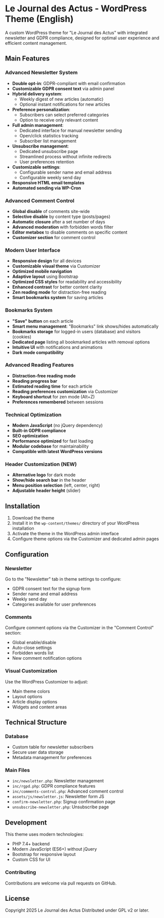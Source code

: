 # Le Journal des Actus - WordPress Theme (English)

A custom WordPress theme for "Le Journal des Actus" with integrated newsletter and GDPR compliance, designed for optimal user experience and efficient content management.

## Main Features

### Advanced Newsletter System
- **Double opt-in**: GDPR-compliant with email confirmation
- **Customizable GDPR consent text** via admin panel
- **Hybrid delivery system**:
  - Weekly digest of new articles (automatic)
  - Optional instant notifications for new articles
- **Preference personalization**:
  - Subscribers can select preferred categories
  - Option to receive only relevant content
- **Full admin management**:
  - Dedicated interface for manual newsletter sending
  - Open/click statistics tracking
  - Subscriber list management
- **Unsubscribe management**:
  - Dedicated unsubscribe page
  - Streamlined process without infinite redirects
  - User preferences retention
- **Customizable settings**:
  - Configurable sender name and email address
  - Configurable weekly send day
- **Responsive HTML email templates**
- **Automated sending via WP-Cron**

### Advanced Comment Control
- **Global disable** of comments site-wide
- **Selective disable** by content type (posts/pages)
- **Automatic closure** after a set number of days
- **Advanced moderation** with forbidden words filter
- **Editor metabox** to disable comments on specific content
- **Customizer section** for comment control

### Modern User Interface
- **Responsive design** for all devices
- **Customizable visual theme** via Customizer
- **Optimized mobile navigation**
- **Adaptive layout** using Bootstrap
- **Optimized CSS styles** for readability and accessibility
- **Enhanced contrast** for better content clarity
- **Zen reading mode** for distraction-free reading
- **Smart bookmarks system** for saving articles

### Bookmarks System
- **"Save" button** on each article
- **Smart menu management**: "Bookmarks" link shows/hides automatically
- **Bookmarks storage** for logged-in users (database) and visitors (cookies)
- **Dedicated page** listing all bookmarked articles with removal options
- **Intuitive UI** with notifications and animations
- **Dark mode compatibility**

### Advanced Reading Features
- **Distraction-free reading mode**
- **Reading progress bar**
- **Estimated reading time** for each article
- **Reading preferences customization** via Customizer
- **Keyboard shortcut** for zen mode (Alt+Z)
- **Preferences remembered** between sessions

### Technical Optimization
- **Modern JavaScript** (no jQuery dependency)
- **Built-in GDPR compliance**
- **SEO optimization**
- **Performance optimized** for fast loading
- **Modular codebase** for maintainability
- **Compatible with latest WordPress versions**

### Header Customization (NEW)
- **Alternative logo** for dark mode
- **Show/hide search bar** in the header
- **Menu position selection** (left, center, right)
- **Adjustable header height** (slider)

## Installation

1. Download the theme
2. Install it in the `wp-content/themes/` directory of your WordPress installation
3. Activate the theme in the WordPress admin interface
4. Configure theme options via the Customizer and dedicated admin pages

## Configuration

### Newsletter
Go to the "Newsletter" tab in theme settings to configure:
- GDPR consent text for the signup form
- Sender name and email address
- Weekly send day
- Categories available for user preferences

### Comments
Configure comment options via the Customizer in the "Comment Control" section:
- Global enable/disable
- Auto-close settings
- Forbidden words list
- New comment notification options

### Visual Customization
Use the WordPress Customizer to adjust:
- Main theme colors
- Layout options
- Article display options
- Widgets and content areas

## Technical Structure

### Database
- Custom table for newsletter subscribers
- Secure user data storage
- Metadata management for preferences

### Main Files
- `inc/newsletter.php`: Newsletter management
- `inc/rgpd.php`: GDPR compliance features
- `inc/comments-control.php`: Advanced comment control
- `assets/js/newsletter.js`: Newsletter form JS
- `confirm-newsletter.php`: Signup confirmation page
- `unsubscribe-newsletter.php`: Unsubscribe page

## Development

This theme uses modern technologies:
- PHP 7.4+ backend
- Modern JavaScript (ES6+) without jQuery
- Bootstrap for responsive layout
- Custom CSS for UI

### Contributing
Contributions are welcome via pull requests on GitHub.

## License

Copyright 2025 Le Journal des Actus
Distributed under GPL v2 or later.
